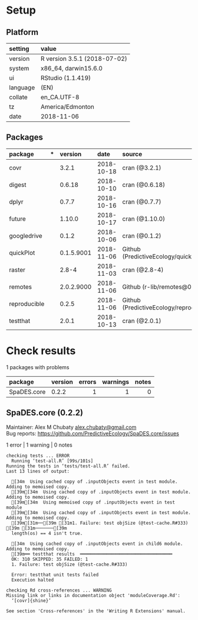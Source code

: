# Setup

## Platform

|setting  |value                        |
|:--------|:----------------------------|
|version  |R version 3.5.1 (2018-07-02) |
|system   |x86_64, darwin15.6.0         |
|ui       |RStudio (1.1.419)            |
|language |(EN)                         |
|collate  |en_CA.UTF-8                  |
|tz       |America/Edmonton             |
|date     |2018-11-06                   |

## Packages

|package      |*  |version    |date       |source                                          |
|:------------|:--|:----------|:----------|:-----------------------------------------------|
|covr         |   |3.2.1      |2018-10-18 |cran (@3.2.1)                                   |
|digest       |   |0.6.18     |2018-10-10 |cran (@0.6.18)                                  |
|dplyr        |   |0.7.7      |2018-10-16 |cran (@0.7.7)                                   |
|future       |   |1.10.0     |2018-10-17 |cran (@1.10.0)                                  |
|googledrive  |   |0.1.2      |2018-10-06 |cran (@0.1.2)                                   |
|quickPlot    |   |0.1.5.9001 |2018-11-06 |Github (PredictiveEcology/quickPlot@1c701e1)    |
|raster       |   |2.8-4      |2018-11-03 |cran (@2.8-4)                                   |
|remotes      |   |2.0.2.9000 |2018-11-06 |Github (r-lib/remotes@05091df)                  |
|reproducible |   |0.2.5      |2018-11-06 |Github (PredictiveEcology/reproducible@b1adf13) |
|testthat     |   |2.0.1      |2018-10-13 |cran (@2.0.1)                                   |

# Check results

1 packages with problems

|package     |version | errors| warnings| notes|
|:-----------|:-------|------:|--------:|-----:|
|SpaDES.core |0.2.2   |      1|        1|     0|

## SpaDES.core (0.2.2)
Maintainer: Alex M Chubaty <alex.chubaty@gmail.com>  
Bug reports: https://github.com/PredictiveEcology/SpaDES.core/issues

1 error  | 1 warning  | 0 notes

```
checking tests ... ERROR
  Running ‘test-all.R’ [99s/101s]
Running the tests in ‘tests/test-all.R’ failed.
Last 13 lines of output:
  
  [34m  Using cached copy of .inputObjects event in test module. Adding to memoised copy.
  [39m[34m  Using cached copy of .inputObjects event in test module. Adding to memoised copy.
  [39m[34m  Using memoised copy of .inputObjects event in test module
  [39m[34m  Using cached copy of .inputObjects event in test module. Adding to memoised copy.
  [39m[31m──[39m [31m1. Failure: test objSize (@test-cache.R#333) [39m [31m───────[39m
  length(os) == 4 isn't true.
  
  [34m  Using cached copy of .inputObjects event in child6 module. Adding to memoised copy.
  [39m══ testthat results  ═══════════════════════════════════
  OK: 310 SKIPPED: 35 FAILED: 1
  1. Failure: test objSize (@test-cache.R#333) 
  
  Error: testthat unit tests failed
  Execution halted

checking Rd cross-references ... WARNING
Missing link or links in documentation object 'moduleCoverage.Rd':
  ‘[covr]{shine}’

See section 'Cross-references' in the 'Writing R Extensions' manual.

```

